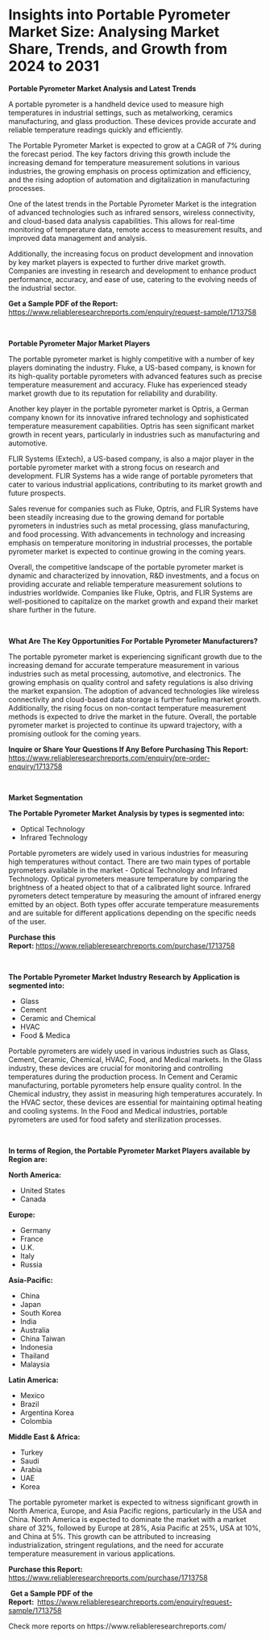 <p><h1>Insights into Portable Pyrometer Market Size: Analysing Market Share, Trends, and Growth from 2024 to 2031</h1></p><p><strong>Portable Pyrometer Market Analysis and Latest Trends</strong></p>
<p><p>A portable pyrometer is a handheld device used to measure high temperatures in industrial settings, such as metalworking, ceramics manufacturing, and glass production. These devices provide accurate and reliable temperature readings quickly and efficiently.</p><p>The Portable Pyrometer Market is expected to grow at a CAGR of 7% during the forecast period. The key factors driving this growth include the increasing demand for temperature measurement solutions in various industries, the growing emphasis on process optimization and efficiency, and the rising adoption of automation and digitalization in manufacturing processes.</p><p>One of the latest trends in the Portable Pyrometer Market is the integration of advanced technologies such as infrared sensors, wireless connectivity, and cloud-based data analysis capabilities. This allows for real-time monitoring of temperature data, remote access to measurement results, and improved data management and analysis.</p><p>Additionally, the increasing focus on product development and innovation by key market players is expected to further drive market growth. Companies are investing in research and development to enhance product performance, accuracy, and ease of use, catering to the evolving needs of the industrial sector.</p></p>
<p><strong>Get a Sample PDF of the Report:&nbsp;</strong> <a href="https://www.reliableresearchreports.com/enquiry/request-sample/1713758">https://www.reliableresearchreports.com/enquiry/request-sample/1713758</a></p>
<p>&nbsp;</p>
<p><strong>Portable Pyrometer Major Market Players</strong></p>
<p><p>The portable pyrometer market is highly competitive with a number of key players dominating the industry. Fluke, a US-based company, is known for its high-quality portable pyrometers with advanced features such as precise temperature measurement and accuracy. Fluke has experienced steady market growth due to its reputation for reliability and durability.</p><p>Another key player in the portable pyrometer market is Optris, a German company known for its innovative infrared technology and sophisticated temperature measurement capabilities. Optris has seen significant market growth in recent years, particularly in industries such as manufacturing and automotive.</p><p>FLIR Systems (Extech), a US-based company, is also a major player in the portable pyrometer market with a strong focus on research and development. FLIR Systems has a wide range of portable pyrometers that cater to various industrial applications, contributing to its market growth and future prospects.</p><p>Sales revenue for companies such as Fluke, Optris, and FLIR Systems have been steadily increasing due to the growing demand for portable pyrometers in industries such as metal processing, glass manufacturing, and food processing. With advancements in technology and increasing emphasis on temperature monitoring in industrial processes, the portable pyrometer market is expected to continue growing in the coming years.</p><p>Overall, the competitive landscape of the portable pyrometer market is dynamic and characterized by innovation, R&D investments, and a focus on providing accurate and reliable temperature measurement solutions to industries worldwide. Companies like Fluke, Optris, and FLIR Systems are well-positioned to capitalize on the market growth and expand their market share further in the future.</p></p>
<p>&nbsp;</p>
<p><strong>What Are The Key Opportunities For Portable Pyrometer Manufacturers?</strong></p>
<p><p>The portable pyrometer market is experiencing significant growth due to the increasing demand for accurate temperature measurement in various industries such as metal processing, automotive, and electronics. The growing emphasis on quality control and safety regulations is also driving the market expansion. The adoption of advanced technologies like wireless connectivity and cloud-based data storage is further fueling market growth. Additionally, the rising focus on non-contact temperature measurement methods is expected to drive the market in the future. Overall, the portable pyrometer market is projected to continue its upward trajectory, with a promising outlook for the coming years.</p></p>
<p><strong>Inquire or Share Your Questions If Any Before Purchasing This Report:</strong> <a href="https://www.reliableresearchreports.com/enquiry/pre-order-enquiry/1713758">https://www.reliableresearchreports.com/enquiry/pre-order-enquiry/1713758</a></p>
<p>&nbsp;</p>
<p><strong>Market Segmentation</strong></p>
<p><strong>The Portable Pyrometer Market Analysis by types is segmented into:</strong></p>
<p><ul><li>Optical Technology</li><li>Infrared Technology</li></ul></p>
<p><p>Portable pyrometers are widely used in various industries for measuring high temperatures without contact. There are two main types of portable pyrometers available in the market - Optical Technology and Infrared Technology. Optical pyrometers measure temperature by comparing the brightness of a heated object to that of a calibrated light source. Infrared pyrometers detect temperature by measuring the amount of infrared energy emitted by an object. Both types offer accurate temperature measurements and are suitable for different applications depending on the specific needs of the user.</p></p>
<p><strong>Purchase this Report:&nbsp;</strong><a href="https://www.reliableresearchreports.com/purchase/1713758">https://www.reliableresearchreports.com/purchase/1713758</a></p>
<p>&nbsp;</p>
<p><strong>The Portable Pyrometer Market Industry Research by Application is segmented into:</strong></p>
<p><ul><li>Glass</li><li>Cement</li><li>Ceramic and Chemical</li><li>HVAC</li><li>Food & Medica</li></ul></p>
<p><p>Portable pyrometers are widely used in various industries such as Glass, Cement, Ceramic, Chemical, HVAC, Food, and Medical markets. In the Glass industry, these devices are crucial for monitoring and controlling temperatures during the production process. In Cement and Ceramic manufacturing, portable pyrometers help ensure quality control. In the Chemical industry, they assist in measuring high temperatures accurately. In the HVAC sector, these devices are essential for maintaining optimal heating and cooling systems. In the Food and Medical industries, portable pyrometers are used for food safety and sterilization processes.</p></p>
<p>&nbsp;</p>
<p><strong>In terms of Region, the Portable Pyrometer Market Players available by Region are:</strong></p>
<p>
    <p> <strong> North America: </strong>
        <ul>
            <li>United States</li>
            <li>Canada</li>
        </ul>
        </p> 
    <p> <strong> Europe: </strong>
        <ul>
            <li>Germany</li>
            <li>France</li>
            <li>U.K.</li>
            <li>Italy</li>
            <li>Russia</li>
        </ul>
        </p> 
    <p> <strong> Asia-Pacific: </strong>
        <ul>
            <li>China</li>
            <li>Japan</li>
            <li>South Korea</li>
            <li>India</li>
            <li>Australia</li>
            <li>China Taiwan</li>
            <li>Indonesia</li>
            <li>Thailand</li>
            <li>Malaysia</li>
        </ul>
        </p> 
    <p> <strong> Latin America: </strong>
        <ul>
            <li>Mexico</li>
            <li>Brazil</li>
            <li>Argentina Korea</li>
            <li>Colombia</li>
        </ul>
        </p> 
    <p> <strong> Middle East & Africa: </strong>
        <ul>
            <li>Turkey</li>
            <li>Saudi</li>
            <li>Arabia</li>
            <li>UAE</li>
            <li>Korea</li>
        </ul>
    </p>
    </p>
<p><p>The portable pyrometer market is expected to witness significant growth in North America, Europe, and Asia Pacific regions, particularly in the USA and China. North America is expected to dominate the market with a market share of 32%, followed by Europe at 28%, Asia Pacific at 25%, USA at 10%, and China at 5%. This growth can be attributed to increasing industrialization, stringent regulations, and the need for accurate temperature measurement in various applications.</p></p>
<p><strong>Purchase this Report: </strong><a href="https://www.reliableresearchreports.com/purchase/1713758">https://www.reliableresearchreports.com/purchase/1713758</a></p>
<p>&nbsp;<strong>Get a Sample PDF of the Report:&nbsp;&nbsp;</strong><a href="https://www.reliableresearchreports.com/enquiry/request-sample/1713758">https://www.reliableresearchreports.com/enquiry/request-sample/1713758</a></p>
<p><strong></strong></p>
<p>Check more reports on https://www.reliableresearchreports.com/</p>